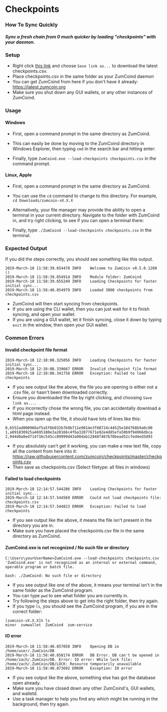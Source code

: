 # Checkpoints
### How To Sync Quickly
##### Sync a fresh chain from 0 much quicker by loading "checkpoints" with your daemon.

### Setup

- Right click [this link](https://github.com/zumcoin/checkpoints/raw/master/checkpoints.csv) and choose `Save link as...` to download the latest checkpoints.csv.
- Place checkpoints.csv in the same folder as your ZumCoind daemon
- You can get ZumCoind from here if you don't have it already: https://latest.zumcoin.org
- Make sure you shut down any GUI wallets, or any other instances of ZumCoind.

### Usage

#### Windows

- First, open a command prompt in the same directory as ZumCoind.
- This can easily be done by moving to the ZumCoind directory in Windows Explorer, then typing `cmd` in the search bar and hitting enter:

- Finally, type `ZumCoind.exe --load-checkpoints checkpoints.csv` in the command prompt.

#### Linux, Apple

- First, open a command prompt in the same directory as ZumCoind.
- You can use the `cd` command to change to this directory. For example, `cd Downloads/zumcoin-vX.X.X`
- Alternatively, your file manager may provide the ability to open a terminal in your current directory. Navigate to the folder with ZumCoind in, and try right clicking, to see if you can open a terminal there:


- Finally, type `./ZumCoind --load-checkpoints checkpoints.csv` in the terminal.

### Expected Output

If you did the steps correctly, you should see something like this output.

```
2019-March-18 11:58:39.654478 INFO    Welcome to ZumCoin v0.5.0.1260 ()
2019-March-18 11:58:39.654914 INFO    Module folder: ZumCoind
2019-March-18 11:58:39.655249 INFO    Loading Checkpoints for faster initial sync...
2019-March-18 11:58:40.854979 INFO    Loaded 3000 checkpoints from checkpoints.csv
```

- ZumCoind will then start syncing from checkpoints.
- If you are using the CLI wallet, then you can just wait for it to finish syncing, and open your wallet.
- If you are using a GUI wallet, let it finish syncing, close it down by typing `exit` in the window, then open your GUI wallet.

### Common Errors

#### Invalid checkpoint file format

```
2019-March-18 12:10:08.325056 INFO    Loading Checkpoints for faster initial sync...
2019-March-18 12:10:08.339667 ERROR   Invalid checkpoint file format
2019-March-18 12:10:08.341758 ERROR   Exception: Failed to load checkpoints
```

- If you see output like the above, the file you are opening is either not a .csv file, or hasn't been downloaded correctly.
- Ensure you downloaded the file by right clicking, and choosing `Save link as...`.
- If you incorrectly chose the wrong file, you can accidentally  download a html page instead.
- When you open up the file, it should have lots of lines like this:

```
0,6552ad000960af5a5f6b032b7b9b711e9014e3f08724c44525e104768b9a0c00
1,a891830925a4695180e3a20166c4fba32077671e92e4d85efa50b9f94966dbca
2,944d0a0ed714716c545cc89999d43a90dab12848f467b70bead52cfed4ed3d93
```

- If you absolutely can't get it working, you can make a new text file, copy all the content from here into it: https://raw.githubusercontent.com/zumcoin/checkpoints/master/checkpoints.csv
- Then save as checkpoints.csv (Select filetype: all files in windows)

#### Failed to load checkpoints

```
2019-March-18 12:14:57.544286 INFO    Loading Checkpoints for faster initial sync...
2019-March-18 12:14:57.544569 ERROR   Could not load checkpoints file: checkpoints.csv
2019-March-18 12:14:57.544823 ERROR   Exception: Failed to load checkpoints
```

- If you see output like the above, it means the file isn't present in the directory you are in.
- Make sure you have placed the checkpoints.csv file in the same directory as ZumCoind.

#### ZumCoind.exe is not recognized / No such file or directory

```
C:\Users\yourUserName>ZumCoind.exe --load-checkpoints checkpoints.csv
'ZumCoind.exe' is not recognized as an internal or external command,
operable program or batch file.
```

`bash: ./ZumCoind: No such file or directory`

- If you see output like one of the above, it means your terminal isn't in the same folder as the ZumCoind program.
- You can type `pwd` to see what folder you are currently in.
- Try following the steps above to get into the right folder, then try again.
- If you type `ls`, you should see the ZumCoind program, if you are in the correct folder:

```
[zumcoin-vX.X.X]λ ls
miner  zumwallet  ZumCoind  zum-service
```

#### IO error

```
2019-March-18 11:58:40.857058 INFO    Opening DB in /home/user/.ZumCoin/DB
2019-March-18 11:58:40.858174 ERROR   DB Error. DB can't be opened in /home/zach/.ZumCoin/DB. Error: IO error: While lock file: /home/zach/.ZumCoin/DB/LOCK: Resource temporarily unavailable
2019-March-18 11:58:40.873692 ERROR   Exception: IO error
```

- If you see output like the above, something else has got the database open already.
- Make sure you have closed down any other ZumCoind's, GUI wallets, and walletd.
- Use a task manager to help you find any which might be running in the background, then try again.
